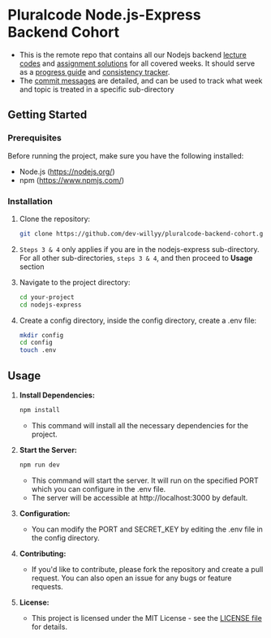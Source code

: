 # Pluralcode Node.js-Express Backend Cohort

- This is the remote repo that contains all our Nodejs backend <ins>lecture codes</ins> and <ins>assignment solutions</ins> for all covered weeks. It should serve as a <ins>progress guide</ins> and <ins>consistency tracker</ins>.
- The <ins>commit messages</ins> are detailed, and can be used to track what week and topic is treated in a </ins>specific sub-directory</ins>

## Getting Started

### Prerequisites

Before running the project, make sure you have the following installed:

- Node.js (https://nodejs.org/)
- npm (https://www.npmjs.com/)

### Installation

1. Clone the repository:

   ```bash
   git clone https://github.com/dev-willyy/pluralcode-backend-cohort.git
   ```

2. `Steps 3 & 4` only applies if you are in the nodejs-express sub-directory. For all other sub-directories, `steps 3 & 4`, and then proceed to **Usage** section

3. Navigate to the project directory:

   ```bash
   cd your-project
   cd nodejs-express
   ```

4. Create a config directory, inside the config directory, create a .env file:

   ```bash
   mkdir config
   cd config
   touch .env
   ```

## Usage

1. **Install Dependencies:**

   ```bash
   npm install
   ```

   - This command will install all the necessary dependencies for the project.

2. **Start the Server:**

   ```bash
   npm run dev
   ```

   - This command will start the server. It will run on the specified PORT which you can configure in the .env file.
   - The server will be accessible at http://localhost:3000 by default.

3. **Configuration:**

   - You can modify the PORT and SECRET_KEY by editing the .env file in the config directory.

4. **Contributing:**

   - If you'd like to contribute, please fork the repository and create a pull request. You can also open an issue for any bugs or feature requests.

5. **License:**

   - This project is licensed under the MIT License - see the [LICENSE file](https://github.com/git/git-scm.com/blob/main/MIT-LICENSE.txt) for details.
